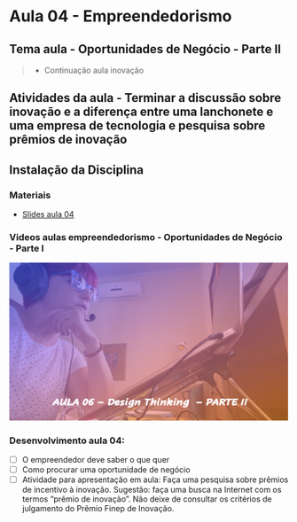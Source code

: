 # Aula 04 - Empreendedorismo
## Tema aula - Oportunidades de Negócio - Parte II

> * Continuação aula inovação 

## Atividades da aula - Terminar a discussão sobre inovação e a diferença entre uma lanchonete e uma empresa de tecnologia e pesquisa sobre prêmios de inovação

## Instalação da Disciplina

### Materiais
- [Slides aula 04](Aula_4_oportunidades_de_negocio_parte2.pdf)

### Videos aulas empreendedorismo -  Oportunidades de Negócio - Parte I
[![Aula - Oportunidades de Negócio PARTE I](capa_aula6.png)](https://www.youtube.com/watch?v=Qr36QUCIfGQ)


### Desenvolvimento aula 04: 

- [ ]  O empreendedor deve saber o que quer
- [ ]  Como procurar uma oportunidade de negócio
- [ ]  Atividade para apresentação em aula: Faça uma pesquisa sobre prêmios de incentivo à inovação. Sugestão: faça uma busca na Internet com os termos “prêmio de inovação”. Não deixe de consultar os critérios de julgamento do Prêmio Finep de Inovação.
